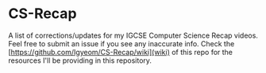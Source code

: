 # CS-Recap
A list of corrections/updates for my IGCSE Computer Science Recap videos. Feel free to submit an issue if you see any inaccurate info.
Check the [https://github.com/Igyeom/CS-Recap/wiki](wiki) of this repo for the resources I'll be providing in this repository.
